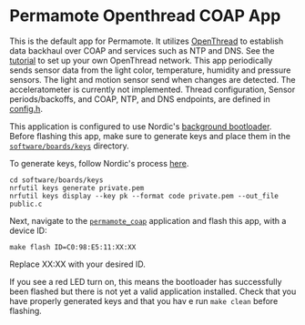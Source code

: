 Permamote Openthread COAP App
=============================

This is the default app for Permamote. It utilizes
[OpenThread](https://github.com/openthread/openthread) to establish data
backhaul over COAP and services such as NTP and DNS.
See the
[tutorial](https://github.com/lab11/permamote/tree/master/tutorial) to set up
your own OpenThread network.
This app periodically sends sensor data from the
light color, temperature,
humidity and pressure sensors. The light and motion sensor send when
changes are detected. The acceleratometer is currently not implemented. Thread
configuration, Sensor periods/backoffs, and COAP, NTP, and DNS endpoints, are
defined in
[config.h](https://github.com/lab11/permamote/blob/master/software/apps/permamote_coap/config.h).

This application is configured to use Nordic's [background
bootloader](
   https://infocenter.nordicsemi.com/topic/com.nordic.infocenter.sdk5.v15.3.0/lib_background_dfu.html
    ).
Before flashing this app, make sure to generate keys and place them in the [`software/boards/keys`](https://github.com/lab11/permamote/tree/master/software/boards/keys) directory.

To generate keys, follow Nordic's process [here](
    https://infocenter.nordicsemi.com/topic/com.nordic.infocenter.thread_zigbee.v3.0.0/thread_example_dfu.html
    ).
```
cd software/boards/keys
nrfutil keys generate private.pem
nrfutil keys display --key pk --format code private.pem --out_file public.c
```

Next, navigate to the [`permamote_coap`](https://github.com/lab11/permamote/tree/master/software/apps/permamote_coap) application and flash this app, with a device ID:
```
make flash ID=C0:98:E5:11:XX:XX
```
Replace XX:XX with your desired ID.

If you see a red LED turn on, this means the bootloader has successfully been
flashed but there is not yet a valid application installed. Check that you have
properly generated keys and that you hav e run `make clean` before flashing.


